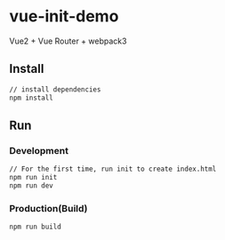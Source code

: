 # vue-init-demo

Vue2 + Vue Router + webpack3 

## Install
```bash
// install dependencies
npm install
```
## Run
### Development
```bash
// For the first time, run init to create index.html
npm run init
npm run dev
```
### Production(Build)
```bash
npm run build
```

